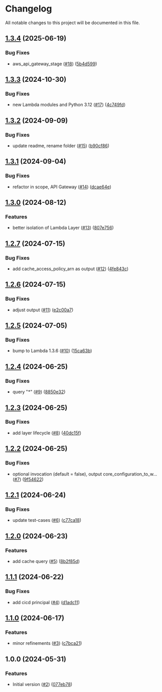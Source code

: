 # Changelog

All notable changes to this project will be documented in this file.

## [1.3.4](https://github.com/acai-consulting/terraform-aws-acf-account-cache/compare/1.3.3...1.3.4) (2025-06-19)


### Bug Fixes

* aws_api_gateway_stage ([#18](https://github.com/acai-consulting/terraform-aws-acf-account-cache/issues/18)) ([5b4d599](https://github.com/acai-consulting/terraform-aws-acf-account-cache/commit/5b4d5992426ba4a7a3472ed61f7a68ff59bea316))

## [1.3.3](https://github.com/acai-consulting/terraform-aws-acf-account-cache/compare/1.3.2...1.3.3) (2024-10-30)


### Bug Fixes

* new Lambda modules and Python 3.12 ([#17](https://github.com/acai-consulting/terraform-aws-acf-account-cache/issues/17)) ([4c749fd](https://github.com/acai-consulting/terraform-aws-acf-account-cache/commit/4c749fd9209edb5c0c6ae20ad569c1c638ad3b15))

## [1.3.2](https://github.com/acai-consulting/terraform-aws-acf-account-cache/compare/1.3.1...1.3.2) (2024-09-09)


### Bug Fixes

* update readme, rename folder ([#15](https://github.com/acai-consulting/terraform-aws-acf-account-cache/issues/15)) ([b90cf86](https://github.com/acai-consulting/terraform-aws-acf-account-cache/commit/b90cf869071718b4c85bb45a3689cb4187293e7c))

## [1.3.1](https://github.com/acai-consulting/terraform-aws-acf-account-cache/compare/1.3.0...1.3.1) (2024-09-04)


### Bug Fixes

* refactor in scope, API Gateway ([#14](https://github.com/acai-consulting/terraform-aws-acf-account-cache/issues/14)) ([dcae64e](https://github.com/acai-consulting/terraform-aws-acf-account-cache/commit/dcae64e5adc1e47c1de6a606a8504f2eb0a6d141))

## [1.3.0](https://github.com/acai-consulting/terraform-aws-acf-account-cache/compare/1.2.7...1.3.0) (2024-08-12)


### Features

* better isolation of Lambda Layer ([#13](https://github.com/acai-consulting/terraform-aws-acf-account-cache/issues/13)) ([807e756](https://github.com/acai-consulting/terraform-aws-acf-account-cache/commit/807e756f0518b199f2afcda8a75031ddc5f70891))

## [1.2.7](https://github.com/acai-consulting/terraform-aws-acf-account-cache/compare/1.2.6...1.2.7) (2024-07-15)


### Bug Fixes

* add cache_access_policy_arn as output ([#12](https://github.com/acai-consulting/terraform-aws-acf-account-cache/issues/12)) ([4fe843c](https://github.com/acai-consulting/terraform-aws-acf-account-cache/commit/4fe843c8ebadaefca516e91c5003200bcf19c97b))

## [1.2.6](https://github.com/acai-consulting/terraform-aws-acf-account-cache/compare/1.2.5...1.2.6) (2024-07-15)


### Bug Fixes

* adjust output ([#11](https://github.com/acai-consulting/terraform-aws-acf-account-cache/issues/11)) ([e2c00a7](https://github.com/acai-consulting/terraform-aws-acf-account-cache/commit/e2c00a743d06c19e9e5a34e66eb8d09f24a9da49))

## [1.2.5](https://github.com/acai-consulting/terraform-aws-acf-account-cache/compare/1.2.4...1.2.5) (2024-07-05)


### Bug Fixes

* bump to Lambda 1.3.6 ([#10](https://github.com/acai-consulting/terraform-aws-acf-account-cache/issues/10)) ([15ca63b](https://github.com/acai-consulting/terraform-aws-acf-account-cache/commit/15ca63bafd744b988a91f024c4403d95a0901caf))

## [1.2.4](https://github.com/acai-consulting/terraform-aws-acf-account-cache/compare/1.2.3...1.2.4) (2024-06-25)


### Bug Fixes

* query "*" ([#9](https://github.com/acai-consulting/terraform-aws-acf-account-cache/issues/9)) ([8850e32](https://github.com/acai-consulting/terraform-aws-acf-account-cache/commit/8850e32a30a8b15fc18167d51f82f34dfbf11ee8))

## [1.2.3](https://github.com/acai-consulting/terraform-aws-acf-account-cache/compare/1.2.2...1.2.3) (2024-06-25)


### Bug Fixes

* add layer lifecycle ([#8](https://github.com/acai-consulting/terraform-aws-acf-account-cache/issues/8)) ([40dc15f](https://github.com/acai-consulting/terraform-aws-acf-account-cache/commit/40dc15fab7584009e1b0ef106782d7333cd9a12a))

## [1.2.2](https://github.com/acai-consulting/terraform-aws-acf-account-cache/compare/1.2.1...1.2.2) (2024-06-25)


### Bug Fixes

* optional invocation (default = false), output core_configuration_to_w… ([#7](https://github.com/acai-consulting/terraform-aws-acf-account-cache/issues/7)) ([9f54622](https://github.com/acai-consulting/terraform-aws-acf-account-cache/commit/9f54622f526663d5258ee103c62ac6068ec1ebe9))

## [1.2.1](https://github.com/acai-consulting/terraform-aws-acf-account-cache/compare/1.2.0...1.2.1) (2024-06-24)


### Bug Fixes

* update test-cases ([#6](https://github.com/acai-consulting/terraform-aws-acf-account-cache/issues/6)) ([c77ca18](https://github.com/acai-consulting/terraform-aws-acf-account-cache/commit/c77ca18e1f2f3d782dd3fa1dee35d355b74f8e54))

## [1.2.0](https://github.com/acai-consulting/terraform-aws-acf-account-cache/compare/1.1.1...1.2.0) (2024-06-23)


### Features

* add cache query ([#5](https://github.com/acai-consulting/terraform-aws-acf-account-cache/issues/5)) ([8b2f85d](https://github.com/acai-consulting/terraform-aws-acf-account-cache/commit/8b2f85db21da342925edc5f1f66c49cbb1f6bc45))

## [1.1.1](https://github.com/acai-consulting/terraform-aws-acf-account-cache/compare/1.1.0...1.1.1) (2024-06-22)


### Bug Fixes

* add cicd principal ([#4](https://github.com/acai-consulting/terraform-aws-acf-account-cache/issues/4)) ([d1adc11](https://github.com/acai-consulting/terraform-aws-acf-account-cache/commit/d1adc115349c88d460e72f76a716a9476572f2b9))

## [1.1.0](https://github.com/acai-consulting/terraform-aws-acf-account-cache/compare/1.0.0...1.1.0) (2024-06-17)


### Features

* minor refinements ([#3](https://github.com/acai-consulting/terraform-aws-acf-account-cache/issues/3)) ([c7bca21](https://github.com/acai-consulting/terraform-aws-acf-account-cache/commit/c7bca212f3c5d2ec318b5b56190f3ffaec34cc89))

## 1.0.0 (2024-05-31)


### Features

* Initial version ([#2](https://github.com/acai-consulting/terraform-aws-acf-account-cache/issues/2)) ([077eb78](https://github.com/acai-consulting/terraform-aws-acf-account-cache/commit/077eb786fbb42ee59ed211416b5c346a9980a6ea))

